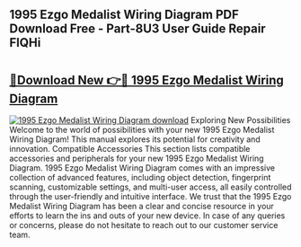 ## 1995 Ezgo Medalist Wiring Diagram PDF Download Free - Part-8U3 User Guide Repair FlQHi

# <h2><a href="http://dfshop.blite.top/?on=1995+Ezgo+Medalist+Wiring+Diagram">🔗Download New 👉🔴 1995 Ezgo Medalist Wiring Diagram</a></h2>

[![1995 Ezgo Medalist Wiring Diagram download](https://i.imgur.com/lujVjoI.png)](http://dfshop.blite.top/?on=1995+Ezgo+Medalist+Wiring+Diagram)
Exploring New Possibilities Welcome to the world of possibilities with your new 1995 Ezgo Medalist Wiring Diagram! This manual explores its potential for creativity and innovation. Compatible Accessories This section lists compatible accessories and peripherals for your new 1995 Ezgo Medalist Wiring Diagram. 1995 Ezgo Medalist Wiring Diagram comes with an impressive collection of advanced features, including object detection, fingerprint scanning, customizable settings, and multi-user access, all easily controlled through the user-friendly and intuitive interface. We trust that the 1995 Ezgo Medalist Wiring Diagram has been a clear and concise resource in your efforts to learn the ins and outs of your new device. In case of any queries or concerns, please do not hesitate to reach out to our customer service team.
